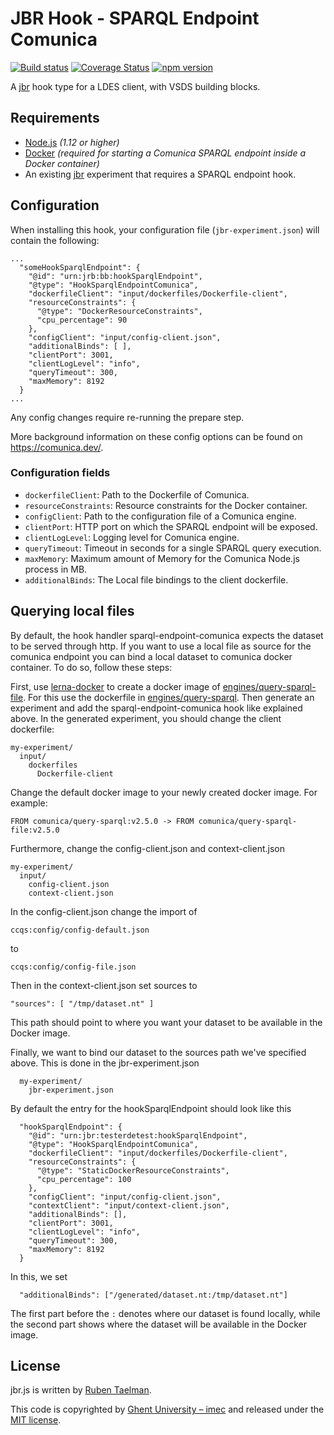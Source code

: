 # JBR Hook - SPARQL Endpoint Comunica

[![Build status](https://github.com/rubensworks/jbr.js/workflows/CI/badge.svg)](https://github.com/rubensworks/jbr.js/actions?query=workflow%3ACI)
[![Coverage Status](https://coveralls.io/repos/github/rubensworks/jbr.js/badge.svg?branch=master)](https://coveralls.io/github/rubensworks/jbr.js?branch=master)
[![npm version](https://badge.fury.io/js/%40jbr-hook%2Fsparql-endpoint-comunica.svg)](https://www.npmjs.com/package/@jbr-hoopk/sparql-endpoint-comunica)

A [jbr](https://github.com/rubensworks/jbr.js/tree/master/packages/jbr) hook type for a LDES client, with VSDS building blocks.

## Requirements

* [Node.js](https://nodejs.org/en/) _(1.12 or higher)_
* [Docker](https://www.docker.com/) _(required for starting a Comunica SPARQL endpoint inside a Docker container)_
* An existing [jbr](https://github.com/rubensworks/jbr.js/tree/master/packages/jbr) experiment that requires a SPARQL endpoint hook.



## Configuration

When installing this hook, your configuration file (`jbr-experiment.json`) will contain the following:

```text
...
  "someHookSparqlEndpoint": {
    "@id": "urn:jrb:bb:hookSparqlEndpoint",
    "@type": "HookSparqlEndpointComunica",
    "dockerfileClient": "input/dockerfiles/Dockerfile-client",
    "resourceConstraints": {
      "@type": "DockerResourceConstraints",
      "cpu_percentage": 90
    },
    "configClient": "input/config-client.json",
    "additionalBinds": [ ],
    "clientPort": 3001,
    "clientLogLevel": "info",
    "queryTimeout": 300,
    "maxMemory": 8192
  }
...
```

Any config changes require re-running the prepare step.

More background information on these config options can be found on https://comunica.dev/.

### Configuration fields

* `dockerfileClient`: Path to the Dockerfile of Comunica.
* `resourceConstraints`: Resource constraints for the Docker container.
* `configClient`: Path to the configuration file of a Comunica engine.
* `clientPort`: HTTP port on which the SPARQL endpoint will be exposed.
* `clientLogLevel`: Logging level for Comunica engine.
* `queryTimeout`: Timeout in seconds for a single SPARQL query execution.
* `maxMemory`: Maximum amount of Memory for the Comunica Node.js process in MB.
* `additionalBinds`: The Local file bindings to the client dockerfile.


## Querying local files

By default, the hook handler sparql-endpoint-comunica expects the dataset to be served through http. 
If you want to use a local file as source for the comunica endpoint you can bind a local dataset to comunica docker container.
To do so, follow these steps:

First, use [lerna-docker](https://github.com/rubensworks/lerna-docker) to create a docker image of [engines/query-sparql-file](https://github.com/comunica/comunica/tree/master/engines/query-sparql-file). For this use the dockerfile in [engines/query-sparql](https://github.com/comunica/comunica/blob/master/engines/query-sparql/Dockerfile).
Then generate an experiment and add the sparql-endpoint-comunica hook like explained above.
In the generated experiment, you should change the client dockerfile:

```text
my-experiment/
  input/
    dockerfiles
      Dockerfile-client
```

Change the default docker image to your newly created docker image. For example:
```
FROM comunica/query-sparql:v2.5.0 -> FROM comunica/query-sparql-file:v2.5.0
```

Furthermore, change the config-client.json and context-client.json
```text
my-experiment/
  input/
    config-client.json
    context-client.json
```
In the config-client.json change the import of 
```
ccqs:config/config-default.json
```
to
```
ccqs:config/config-file.json
``` 
Then in the context-client.json set sources to
```
"sources": [ "/tmp/dataset.nt" ]
``` 
This path should point to where you want your dataset to be available in the Docker image.

Finally, we want to bind our dataset to the sources path we've specified above. This is done in the jbr-experiment.json
```
  my-experiment/
    jbr-experiment.json
```
By default the entry for the hookSparqlEndpoint should look like this
```
  "hookSparqlEndpoint": {
    "@id": "urn:jbr:testerdetest:hookSparqlEndpoint",
    "@type": "HookSparqlEndpointComunica",
    "dockerfileClient": "input/dockerfiles/Dockerfile-client",
    "resourceConstraints": {
      "@type": "StaticDockerResourceConstraints",
      "cpu_percentage": 100
    },
    "configClient": "input/config-client.json",
    "contextClient": "input/context-client.json",
    "additionalBinds": [],
    "clientPort": 3001,
    "clientLogLevel": "info",
    "queryTimeout": 300,
    "maxMemory": 8192
  }
```
In this, we set 
```
  "additionalBinds": ["/generated/dataset.nt:/tmp/dataset.nt"] 
```
The first part before the ```:``` denotes where our dataset is found locally, while the second part shows where the dataset will be available in the Docker image.

## License

jbr.js is written by [Ruben Taelman](http://www.rubensworks.net/).

This code is copyrighted by [Ghent University – imec](http://idlab.ugent.be/)
and released under the [MIT license](http://opensource.org/licenses/MIT).
